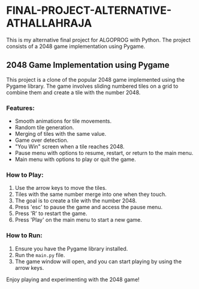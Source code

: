 # FINAL-PROJECT-ALTERNATIVE-ATHALLAHRAJA
This is my alternative final project for ALGOPROG with Python. The project consists of a 2048 game implementation using Pygame.

## 2048 Game Implementation using Pygame

This project is a clone of the popular 2048 game implemented using the Pygame library. The game involves sliding numbered tiles on a grid to combine them and create a tile with the number 2048.

### Features:
- Smooth animations for tile movements.
- Random tile generation.
- Merging of tiles with the same value.
- Game over detection.
- "You Win" screen when a tile reaches 2048.
- Pause menu with options to resume, restart, or return to the main menu.
- Main menu with options to play or quit the game.

### How to Play:
1. Use the arrow keys to move the tiles.
2. Tiles with the same number merge into one when they touch.
3. The goal is to create a tile with the number 2048.
4. Press 'esc' to pause the game and access the pause menu.
5. Press 'R' to restart the game.
6. Press 'Play' on the main menu to start a new game.

### How to Run:
1. Ensure you have the Pygame library installed.
2. Run the `main.py` file.
3. The game window will open, and you can start playing by using the arrow keys.

Enjoy playing and experimenting with the 2048 game!